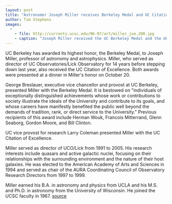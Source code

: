 ```yaml
---
layout: post
title: "Astronomer Joseph Miller receives Berkeley Medal and UC Citation of Excellence"
author: Tim Stephens
images:
  -
    - file: http://currents.ucsc.edu/06-07/art/miller_joe.200.jpg
    - caption: "Joseph Miller received the UC Berkeley Medal and the UC Citation of Excellence at a dinner in his honor. In the background is Larry Coleman, UC vice provost for research. Photo: Barbara Hoversten"
---
```


UC Berkeley has awarded its highest honor, the Berkeley Medal, to Joseph Miller, professor of astronomy and astrophysics. Miller, who served as director of UC Observatories/Lick Observatory for 14 years before stepping down last year, also received the UC Citation of Excellence. Both awards were presented at a dinner in Miller's honor on October 20.

George Breslauer, executive vice chancellor and provost at UC Berkeley, presented Miller with the Berkeley Medal. It is bestowed on "individuals of exceptionally distinguished achievements whose work or contributions to society illustrate the ideals of the University and contribute to its goals, and whose careers have manifestly benefited the public well beyond the demands of tradition, rank, or direct service to the University." Previous recipients of this award include Herman Wouk, Francois Mitterrand, Glenn Seaborg, Gordon Moore, and Bill Clinton.

UC vice provost for research Larry Coleman presented Miller with the UC Citation of Excellence.

Miller served as director of UCO/Lick from 1991 to 2005. His research interests include quasars and active galactic nuclei, focusing on their relationships with the surrounding environment and the nature of their host galaxies. He was elected to the American Academy of Arts and Sciences in 1994 and served as chair of the AURA Coordinating Council of Observatory Research Directors from 1997 to 1999.

Miller earned his B.A. in astronomy and physics from UCLA and his M.S. and Ph.D. in astronomy from the University of Wisconsin. He joined the UCSC faculty in 1967.
[source](http://www1.ucsc.edu/currents/06-07/10-30/miller.asp "Permalink to miller")
